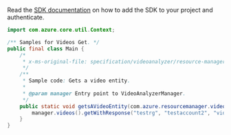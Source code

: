 Read the [SDK documentation](https://github.com/Azure/azure-sdk-for-java/blob/azure-resourcemanager-videoanalyzer_1.0.0-beta.3/sdk/videoanalyzer/azure-resourcemanager-videoanalyzer/README.md) on how to add the SDK to your project and authenticate.

```java
import com.azure.core.util.Context;

/** Samples for Videos Get. */
public final class Main {
    /*
     * x-ms-original-file: specification/videoanalyzer/resource-manager/Microsoft.Media/preview/2021-11-01-preview/examples/video-get.json
     */
    /**
     * Sample code: Gets a video entity.
     *
     * @param manager Entry point to VideoAnalyzerManager.
     */
    public static void getsAVideoEntity(com.azure.resourcemanager.videoanalyzer.VideoAnalyzerManager manager) {
        manager.videos().getWithResponse("testrg", "testaccount2", "video1", Context.NONE);
    }
}
```
